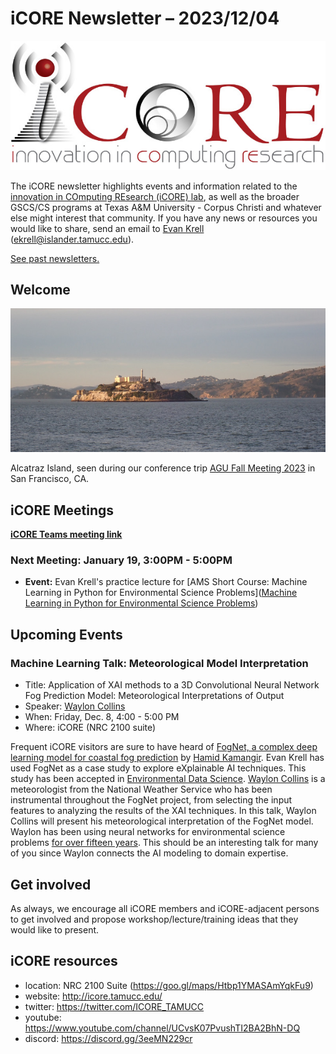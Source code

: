 # iCORE Newsletter – 2023/12/04

![logo](../img/logo_plain_sm.jpg)

The iCORE newsletter highlights events and information related to the [innovation in COmputing REsearch (iCORE) lab](https://icore.tamucc.edu/),
as well as the broader GSCS/CS programs at Texas A&M University - Corpus Christi and whatever else might interest that community.
If you have any news or resources you would like to share, send an email to [Evan Krell](https://scholar.google.com/citations?user=jLuwYGAAAAAJ&hl=en) (ekrell@islander.tamucc.edu).

[See past newsletters.](https://github.com/ekrell/icore_website/tree/main/news)

## Welcome

![Alcatraz](../img/sf_0.jpg)

Alcatraz Island, seen during our conference trip [AGU Fall Meeting 2023](https://www.agu.org/fall-meeting) in San Francisco, CA.

## iCORE Meetings

**[iCORE Teams meeting link](https://teams.microsoft.com/l/meetup-join/19%3Ameeting_MDdlZDBiMTgtYzVjNS00YjhhLWE5OTctY2Y5YzMyYTljNzU5%40thread.v2/0?context=%7B%22Tid%22%3A%2234cbfaf1-67a6-4781-a9ca-514eb2550b66%22%2C%22Oid%22%3A%22994c008b-0707-4f3c-8ac0-73b65e733430%22%2C%22MessageId%22%3A%220%22%7D)**

### Next Meeting: January 19, 3:00PM - 5:00PM

- **Event:** Evan Krell's practice lecture for [AMS Short Course: Machine Learning in Python for Environmental Science Problems]([Machine Learning in Python for Environmental Science Problems](https://www.ametsoc.org/index.cfm/ams/education-careers/careers/professional-development/short-courses/machine-learning-in-python-for-environmental-science-problems2/))

## Upcoming Events

### Machine Learning Talk: Meteorological Model Interpretation

- Title: Application of XAI methods to a 3D Convolutional Neural Network Fog Prediction Model: Meteorological Interpretations of Output
- Speaker: [Waylon Collins](https://www.researchgate.net/profile/Waylon-Collins)
- When: Friday, Dec. 8, 4:00 - 5:00 PM
- Where: iCORE (NRC 2100 suite)

Frequent iCORE visitors are sure to have heard of [FogNet, a complex deep learning model for coastal fog prediction](https://gridftp.tamucc.edu/fognet/) by [Hamid Kamangir](https://scholar.google.com/citations?user=YLYJGQ8AAAAJ&hl=en). Evan Krell has used FogNet as a case study to explore eXplainable AI techniques. This study has been accepted in [Environmental Data Science](https://www.cambridge.org/core/journals/environmental-data-science). [Waylon Collins](https://www.researchgate.net/profile/Waylon-Collins) is a meteorologist from the National Weather Service who has been instrumental throughout the FogNet project, from selecting the input features to analyzing the results of the XAI techniques. In this talk, Waylon Collins will present his meteorological interpretation of the FogNet model. Waylon has been using neural networks for environmental science problems [for over fifteen years](https://www.researchgate.net/profile/Waylon-Collins/publication/237725662_137_USE_OF_THE_NCEP_MESOETA_DATA_IN_A_WATER_LEVEL_PREDICTING_NEURAL_NETWORK/links/581cf2ba08ae40da2cab3ce3/137-USE-OF-THE-NCEP-MESOETA-DATA-IN-A-WATER-LEVEL-PREDICTING-NEURAL-NETWORK.pdf). This should be an interesting talk for many of you since Waylon connects the AI modeling to domain expertise. 













## Get involved

As always, we encourage all iCORE members and iCORE-adjacent persons to get involved and propose workshop/lecture/training ideas that they would like to present.

## iCORE resources

- location: NRC 2100 Suite (https://goo.gl/maps/Htbp1YMASAmYqkFu9)
- website: http://icore.tamucc.edu/
- twitter: https://twitter.com/ICORE_TAMUCC
- youtube: https://www.youtube.com/channel/UCvsK07PvushTI2BA2BhN-DQ
- discord: https://discord.gg/3eeMN229cr
